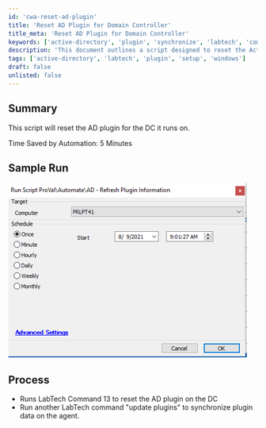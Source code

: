```yaml
---
id: 'cwa-reset-ad-plugin'
title: 'Reset AD Plugin for Domain Controller'
title_meta: 'Reset AD Plugin for Domain Controller'
keywords: ['active-directory', 'plugin', 'synchronize', 'labtech', 'command']
description: 'This document outlines a script designed to reset the Active Directory plugin for the Domain Controller it operates on, detailing the process and expected time savings from automation.'
tags: ['active-directory', 'labtech', 'plugin', 'setup', 'windows']
draft: false
unlisted: false
---
```

## Summary

This script will reset the AD plugin for the DC it runs on.

Time Saved by Automation: 5 Minutes

## Sample Run

![Sample Run](../../../static/img/AD---Refresh-Plugin-Information/image_1.png)

## Process

- Runs LabTech Command 13 to reset the AD plugin on the DC
- Run another LabTech command "update plugins" to synchronize plugin data on the agent.





